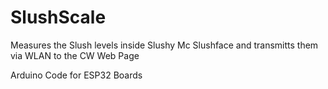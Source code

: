# SlushScale
Measures the Slush levels inside Slushy Mc Slushface and transmitts them via WLAN to the CW Web Page

Arduino Code for ESP32 Boards
